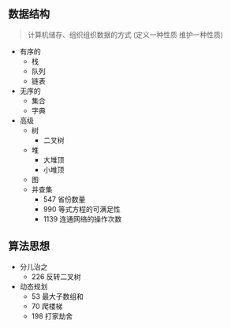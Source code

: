 ## 数据结构

> 计算机储存、组织组织数据的方式 (定义一种性质 维护一种性质)

- 有序的
  - 栈
  - 队列
  - 链表
- 无序的
  - 集合
  - 字典
- 高级
  - 树
    - 二叉树
  - 堆
    - 大堆顶
    - 小堆顶
  - 图
  - 并查集
    - 547 省份数量
    - 990 等式方程的可满足性
    - 1139 连通网络的操作次数

## 算法思想
- 分儿治之
  - 226 反转二叉树
- 动态规划
  - 53 最大子数组和
  - 70 爬楼梯
  - 198 打家劫舍
